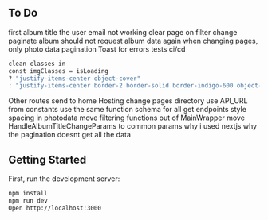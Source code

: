 ## To Do

first album title the user email not working
clear page on filter change
paginate album should not request album data again when changing pages, only photo data
pagination
Toast for errors
tests
ci/cd
```bash
clean classes in
const imgClasses = isLoading
? "justify-items-center object-cover"
: "justify-items-center border-2 border-solid border-indigo-600 object-cover";
```
Other routes send to home
Hosting
change pages directory
use API_URL from constants
use the same function schema for all get endpoints
style spacing in photodata
move filtering functions out of MainWrapper
move HandleAlbumTitleChangeParams to common params
why i used nextjs
why the pagination doesnt get all the data

## Getting Started

First, run the development server:

```bash
npm install
npm run dev
Open http://localhost:3000
```
